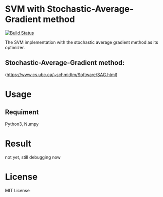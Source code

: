 # SVM with Stochastic-Average-Gradient method
[![Build Status](https://travis-ci.org/TakashiMatsuda/sag_svm.svg?branch=edditing)](https://travis-ci.org/TakashiMatsuda/sag_svm)

The SVM implementation with the stochastic average gradient method as its optimizer.


## Stochastic-Average-Gradient method:
(https://www.cs.ubc.ca/~schmidtm/Software/SAG.html)


# Usage

## Requiment
Python3, Numpy


# Result
not yet, still debugging now

# License
MIT License
